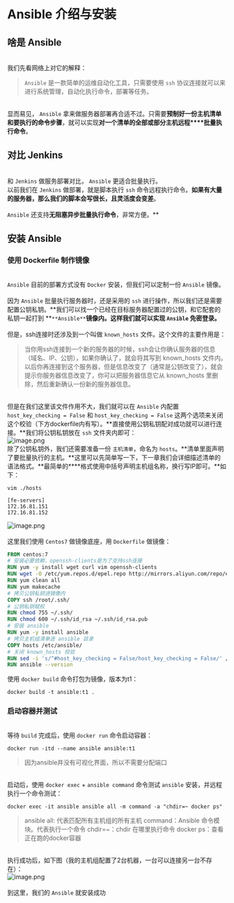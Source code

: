 # Ansible 介绍与安装



<a name="bl4wg"></a>
## 啥是 Ansible

<br />我们先看网络上对它的解释：
> `Ansible` 是一款简单的运维自动化工具，只需要使用 `ssh` 协议连接就可以来进行系统管理，自动化执行命令，部署等任务。


<br />显而易见， `Ansible` 拿来做服务器部署再合适不过。只需要**预制好一份主机清单和要执行的命令步骤**，就可以实现**对一个清单的全部或部分主机远程****批量执行命令**。<br />

<a name="68lp4"></a>
## 对比 Jenkins

<br />和 `Jenkins` 做服务部署对比， `Ansible` 更适合批量执行。<br />以前我们在 `Jenkins` 做部署，就是脚本执行 `ssh` 命令远程执行命令。**如果有大量的服务器，那么我们的脚本会写很长，且灵活度会变差**。<br />
<br />`Ansible` 还支持**无阻塞异步批量执行命令**，非常方便。**<br />

<a name="76DmZ"></a>
## 安装 Ansible


<a name="pRAwn"></a>
### 使用 Dockerfile 制作镜像

<br />`Ansible` 目前的部署方式没有 `Docker` 安装，但我们可以定制一份 `Ansible` 镜像。<br />
<br />因为 `Ansible` 批量执行服务器时，还是采用的 `ssh` 进行操作，所以我们还是需要配置公钥私钥。**我们可以找一个已经在目标服务器配置过的公钥，和它配套的私钥一起打到 **`**Ansible**`**镜像内。这样我们就可以实现 `Ansible` 免密登录。**<br />
<br />但是，ssh连接时还涉及到一个叫做 `known_hosts` 文件。这个文件的主要作用是：<br />

> 当你用ssh连接到一个新的服务器的时候，ssh会让你确认服务器的信息（域名、IP、公钥），如果你确认了，就会将其写到 known_hosts 文件内。
> 以后你再连接到这个服务器，但是信息改变了（通常是公钥改变了），就会提示你服务器信息改变了，你可以把服务器信息它从 known_hosts 里删除，然后重新确认一份新的服务器信息。


<br />但是在我们这里该文件作用不大，我们就可以在 `Ansible` 内配置 `host_key_checking = False` 和 `host_key_checking = False` 这两个选项来关闭这个校验（下方dockerfile内有写）。**直接使用公钥私钥配对成功就可以进行连接。**我们将公钥私钥放在 `ssh` 文件夹内即可：<br />![image.png](https://images.gitee.com/uploads/images/2020/0802/201129_27ee82e5_1720749.png)<br />除了公钥私钥外，我们还需要准备一份 `主机清单`，命名为 `hosts`。**清单里面声明了要批量执行的主机。**这里可以先简单写一下，下一章我们会详细描述清单的语法格式。**最简单的****格式使用中括号声明主机组名称，换行写IP即可。**如下：
```shell
vim ./hosts
```
```shell
[fe-servers]
172.16.81.151
172.16.81.152
```
![image.png](https://images.gitee.com/uploads/images/2020/0802/203958_e3044cd9_1720749.png)<br />
<br />这里我们使用 `Centos7` 做镜像底座，用 `Dockerfile` 做镜像：
```dockerfile
FROM centos:7
# 安装必要依赖，openssh-clients是为了支持ssh连接
RUN yum -y install wget curl vim openssh-clients
RUN wget -O /etc/yum.repos.d/epel.repo http://mirrors.aliyun.com/repo/epel-7.repo
RUN yum clean all
RUN yum makecache
# 拷贝公钥私钥进镜像内
COPY ssh /root/.ssh/
# 公钥私钥赋权
RUN chmod 755 ~/.ssh/
RUN chmod 600 ~/.ssh/id_rsa ~/.ssh/id_rsa.pub
# 安装 ansible
RUN yum -y install ansible
# 拷贝主机组清单进 ansible 目录
COPY hosts /etc/ansible/
# 关闭 known_hosts 校验
RUN sed -i 's/^#host_key_checking = False/host_key_checking = False/' /etc/ansible/ansible.cfg
RUN ansible --version
```
使用 `docker build` 命令打包为镜像，版本为t1：
```shell
docker build -t ansible:t1 .
```


<a name="pfHiQ"></a>
### 启动容器并测试

<br />等待 `build` 完成后，使用 `docker run` 命令启动容器：
```shell
docker run -itd --name ansible ansible:t1
```
> 因为ansible并没有可视化界面，所以不需要分配端口


<br />启动后，使用 `docker exec` + `ansible command` 命令测试 `ansible` 安装，并远程执行一个命令测试：
```shell
docker exec -it ansible ansible all -m command -a "chdir=~ docker ps"
```
> ansible all: 代表匹配所有主机组的所有主机
> command：Ansible 命令模块。代表执行一个命令
> chdir=~：chdir 在哪里执行命令
> docker ps：查看正在跑的docker容器


<br />执行成功后，如下图（我的主机组配置了2台机器，一台可以连接另一台不存在）：<br />![image.png](https://images.gitee.com/uploads/images/2020/0802/201158_ef758193_1720749.png)<br />
<br />到这里，我们的 `Ansible` 就安装成功
